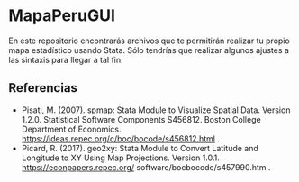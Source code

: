 # MapaPeruGUI
En este repositorio encontrarás archivos que te permitirán realizar tu propio mapa estadístico usando Stata. Sólo tendrías que realizar algunos ajustes a las sintaxis para llegar a tal fin.  
## Referencias
- Pisati, M. (2007). spmap: Stata Module to Visualize Spatial Data. Version 1.2.0. Statistical Software Components S456812. Boston College Department of Economics. https://ideas.repec.org/c/boc/bocode/s456812.html .
- Picard, R. (2017). geo2xy: Stata Module to Convert Latitude and Longitude to XY Using Map Projections. Version 1.0.1. https://econpapers.repec.org/ software/bocbocode/s457990.htm .
